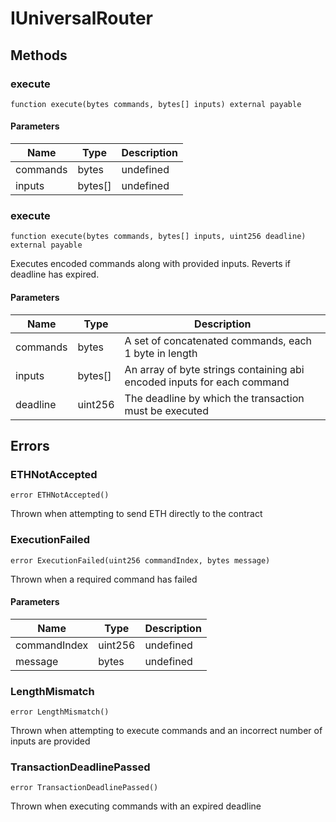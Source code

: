 # IUniversalRouter









## Methods

### execute

```solidity
function execute(bytes commands, bytes[] inputs) external payable
```





#### Parameters

| Name | Type | Description |
|---|---|---|
| commands | bytes | undefined |
| inputs | bytes[] | undefined |

### execute

```solidity
function execute(bytes commands, bytes[] inputs, uint256 deadline) external payable
```

Executes encoded commands along with provided inputs. Reverts if deadline has expired.



#### Parameters

| Name | Type | Description |
|---|---|---|
| commands | bytes | A set of concatenated commands, each 1 byte in length |
| inputs | bytes[] | An array of byte strings containing abi encoded inputs for each command |
| deadline | uint256 | The deadline by which the transaction must be executed |




## Errors

### ETHNotAccepted

```solidity
error ETHNotAccepted()
```

Thrown when attempting to send ETH directly to the contract




### ExecutionFailed

```solidity
error ExecutionFailed(uint256 commandIndex, bytes message)
```

Thrown when a required command has failed



#### Parameters

| Name | Type | Description |
|---|---|---|
| commandIndex | uint256 | undefined |
| message | bytes | undefined |

### LengthMismatch

```solidity
error LengthMismatch()
```

Thrown when attempting to execute commands and an incorrect number of inputs are provided




### TransactionDeadlinePassed

```solidity
error TransactionDeadlinePassed()
```

Thrown when executing commands with an expired deadline





